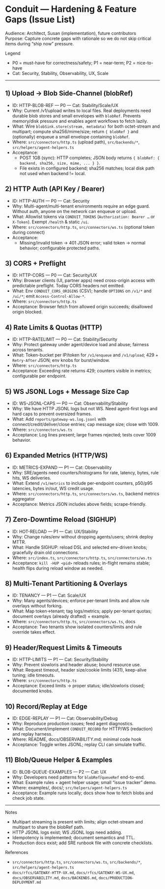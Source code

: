 # Conduit — Hardening & Feature Gaps (Issue List)

Audience: Architect, Susan (implementation), future contributors  
Purpose: Capture concrete gaps with rationale so we do not skip critical items during “ship now” pressure.

Legend
- P0 = must-have for correctness/safety; P1 = near-term; P2 = nice-to-have
- Cat: Security, Stability, Observability, UX, Scale

---

## 1) Upload → Blob Side‑Channel (blobRef)
- ID: HTTP-BLOB-REF — P0 — Cat: Stability/Scale/UX
- Why: Current /v1/upload writes to local files. Real deployments need durable blob stores and small envelopes with `blobRef`. Prevents memory/disk pressure and enables agent workflows to fetch lazily.
- What: Wire `blobSink.store(stream, metadata)` for both octet-stream and multipart; compute sha256/mime/size; return `{ blobRef }` and (optionally) enqueue a small envelope containing `blobRef`.
- Where: `src/connectors/http.ts` (upload path), `src/backends/*`, `src/helpers/agent-helpers.ts`
- Acceptance:
  - POST 1GB (sync): HTTP completes; JSON body returns `{ blobRef: { backend, sha256, size, mime, ... } }`.
  - File exists in configured backend; sha256 matches; local disk path not used when backend != local.

## 2) HTTP Auth (API Key / Bearer)
- ID: HTTP-AUTH — P0 — Cat: Security
- Why: Multi-agent/multi-tenant environments require an edge guard. Without auth, anyone on the network can enqueue or upload.
- What: Allowlist tokens via `CONDUIT_TOKENS` (`Authorization: Bearer …` or `X-Token`). Exempt `/health` & static `/ui`.
- Where: `src/connectors/http.ts`, `src/connectors/ws.ts` (optional token during connect)
- Acceptance:
  - Missing/invalid token → 401 JSON error; valid token → normal behavior; configurable protected paths.

## 3) CORS + Preflight
- ID: HTTP-CORS — P0 — Cat: Security/UX
- Why: Browser clients (UI, partner apps) need cross-origin access with predictable preflight. Today CORS headers not emitted.
- What: Env `CONDUIT_CORS_ORIGINS` (CSV); handle `OPTIONS` on `/v1/*` and `/ui/*`; emit `Access-Control-Allow-*`.
- Where: `src/connectors/http.ts`
- Acceptance: Browser fetch from allowed origin succeeds; disallowed origin blocked.

## 4) Rate Limits & Quotas (HTTP)
- ID: HTTP-RATELIMIT — P0 — Cat: Stability/Security
- Why: Protect gateway under agent/device load and abuse; fairness across tenants.
- What: Token-bucket per IP/token for `/v1/enqueue` and `/v1/upload`; 429 + `Retry-After` JSON; env knobs for burst/window.
- Where: `src/connectors/http.ts`
- Acceptance: Exceeding rate returns 429; counters visible in metrics; configurable per endpoint.

## 5) WS JSONL Logs + Message Size Cap
- ID: WS-JSONL-CAPS — P0 — Cat: Observability/Stability
- Why: We have HTTP JSONL logs but not WS. Need agent-first logs and hard caps to prevent oversized frames.
- What: Add `reports/gateway-ws.log.jsonl` with connect/credit/deliver/close entries; cap message size; close with 1009.
- Where: `src/connectors/ws.ts`
- Acceptance: Log lines present; large frames rejected; tests cover 1009 behavior.

## 6) Expanded Metrics (HTTP/WS)
- ID: METRICS-EXPAND — P1 — Cat: Observability
- Why: SRE/agents need counters/histograms for rate, latency, bytes, rule hits, WS deliveries.
- What: Extend `/v1/metrics` to include per-endpoint counters, p50/p95 latencies, bytes in/out, WS credit usage.
- Where: `src/connectors/http.ts`, `src/connectors/ws.ts`, backend metrics aggregator
- Acceptance: Metrics JSON includes above fields; scrape-friendly.

## 7) Zero-Downtime Reload (SIGHUP)
- ID: HOT-RELOAD — P1 — Cat: UX/Stability
- Why: Change rules/env without dropping agents/users; shrink deploy MTTR.
- What: Handle SIGHUP: reload DSL and selected env-driven knobs; gracefully drain old connections.
- Where: `src/index.ts`, `src/connectors/http.ts`, `src/connectors/ws.ts`
- Acceptance: `kill -HUP <pid>` reloads rules; in-flight remains stable; health flips during reload window as needed.

## 8) Multi-Tenant Partitioning & Overlays
- ID: TENANCY — P1 — Cat: Scale/UX
- Why: Many agents/devices; enforce per-tenant limits and allow rule overlays without forking.
- What: Map token→tenant; tag logs/metrics; apply per-tenant quotas; document overlays (already drafted) + example.
- Where: `src/connectors/http.ts`, `src/connectors/ws.ts`, docs
- Acceptance: Two tenants show isolated counters/limits and rule override takes effect.

## 9) Header/Request Limits & Timeouts
- ID: HTTP-LIMITS — P1 — Cat: Security/Stability
- Why: Prevent slowloris and header abuse; bound resource use.
- What: Request timeout, header size/cookie limits (431), keep-alive tuning; idle timeouts.
- Where: `src/connectors/http.ts`
- Acceptance: Exceed limits → proper status; idle/slowloris closed; documented knobs.

## 10) Record/Replay at Edge
- ID: EDGE-REPLAY — P1 — Cat: Observability/Debug
- Why: Reproduce production issues; feed agent diagnostics.
- What: Document/implement `CONDUIT_RECORD` for HTTP/WS (redaction) and replay harness.
- Where: README, docs/OBSERVABILITY.md; minimal code hook
- Acceptance: Toggle writes JSONL; replay CLI can simulate traffic.

## 11) Blob/Queue Helper & Examples
- ID: BLOB-QUEUE-EXAMPLES — P2 — Cat: UX
- Why: Developers need patterns for `blobRef`/`queueRef` end-to-end.
- What: Example rules + agent helper usage; small “issue tracker” demo.
- Where: examples/, docs/; `src/helpers/agent-helpers.ts`
- Acceptance: Example runs locally; docs show how to fetch blobs and check job state.

---

Notes
- Multipart streaming is present with limits; align octet-stream and multipart to share the blobRef path.
- HTTP JSONL logs exist; WS JSONL logs need adding.
- Idempotency is implemented; document semantics and TTL.
- Production docs exist; add SRE runbook file with concrete checklists.

References
- `src/connectors/http.ts`, `src/connectors/ws.ts`, `src/backends/*`, `src/helpers/agent-helpers.ts`  
- `docs/rfcs/GATEWAY-HTTP-UX.md`, `docs/rfcs/GATEWAY-WS-UX.md`, `docs/OBSERVABILITY.md`, `docs/BACKENDS.md`, `docs/PRODUCTION-DEPLOYMENT.md`
